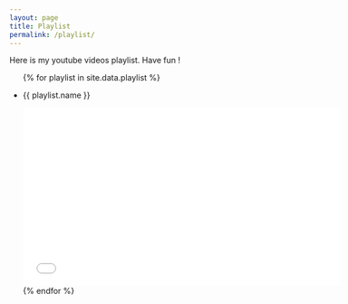```yaml
---
layout: page
title: Playlist
permalink: /playlist/
---
```

Here is my youtube videos playlist. Have fun !

<ul>
  {% for playlist in site.data.playlist %}
  <li>
      <p>{{ playlist.name }}</p>
      <iframe width="560" height="315" src="{{playlist.source}}" frameborder="0" allowfullscreen></iframe>
  </li>
  {% endfor %}
</ul>

